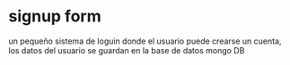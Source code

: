 # signup form

un pequeño sistema de loguin donde el usuario puede crearse un cuenta, los datos del usuario se guardan en la base de datos mongo DB

